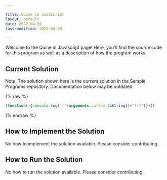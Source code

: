 ```yaml
---

title: Quine in Javascript
layout: default
date: 2022-04-28
last-modified: 2022-04-29

---
```


Welcome to the Quine in Javascript page! Here, you'll find the source code for this program as well as a description of how the program works.

## Current Solution

Note: The solution shown here is the current solution in the Sample Programs repository. Documentation below may be outdated.

{% raw %}

```Javascript
(function(){console.log('('+arguments.callee.toString()+')()')})()

```

{% endraw %}

## How to Implement the Solution

No how to implement the solution available. Please consider contributing.

## How to Run the Solution

No how to run the solution available. Please consider contributing.